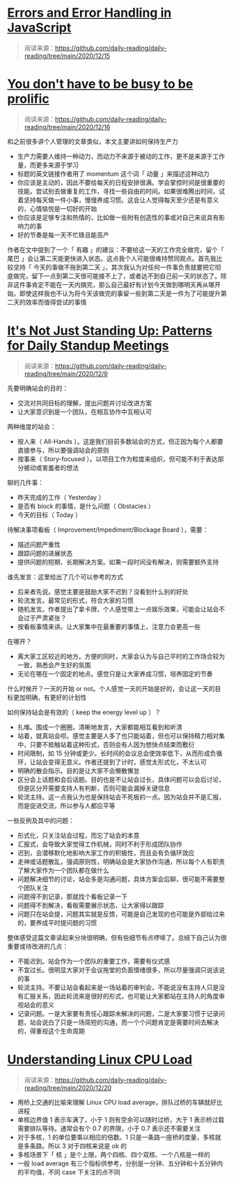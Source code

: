 # [Errors and Error Handling in JavaScript](https://blog.bitsrc.io/errors-and-error-handling-in-javascript-52d448b8183d)

> 阅读来源：https://github.com/daily-reading/daily-reading/tree/main/2020/12/15

# [You don't have to be busy to be prolific](https://thesephist.com/posts/momentum/)

> 阅读来源：https://github.com/daily-reading/daily-reading/tree/main/2020/12/16

和之前很多讲个人管理的文章类似，本文主要讲如何保持生产力

- 生产力需要人维持一种动力，而动力不来源于被动的工作，更不是来源于工作量，而更多来源于学习
- 标题的英文链接作者用了 momentum 这个词「 动量 」来描述这种动力
- 你应该是主动的，因此不要给每天的日程安排很满。学会掌控时间是很重要的技能。尝试别去做重复的工作，寻找一些自由的时间。如果很难腾出时间，试着坚持每天做一件小事，慢慢养成习惯。这会让人觉得每天至少还是有意义的，心情愉悦是一切好的开始
- 你应该是足够专注和热情的，比如做一些附有创造性的事或对自己来说具有影响力的事
- 好的节奏是每一天不忙碌且能高产

作者在文中提到了一个「 有趣 」的建议：不要给这一天的工作完全做完，留个「 尾巴 」会让第二天能更快进入状态。这点我个人可能很难持赞同观点。首先我比较坚持「 今天的事做不拖到第二天 」，其次我认为对任何一件事负责就要把它彻底做完，留下一点到第二天很可能接不上了，或者达不到自己前一天的状态了。除非这件事肯定不能在一天内搞完，那么自己最好有计划今天做到哪明天再从哪开始，即使这样我也不认为将今天该做完的事留一些到第二天是一件为了可能提升第二天的效率而值得尝试的事情

# [It's Not Just Standing Up: Patterns for Daily Standup Meetings](https://www.martinfowler.com/articles/itsNotJustStandingUp.html)

> 阅读来源：https://github.com/daily-reading/daily-reading/tree/main/2020/12/9

先要明确站会的目的：

- 交流对共同目标的理解，提出问题并讨论改进方案
- 让大家意识到是一个团队，在相互协作中互相认可

两种维度的站会：

- 按人来（ All-Hands ）。这是我们目前多数站会的方式，但正因为每个人都要直接参与，所以要强调站会的原则
- 按事来（ Story-focused ）。以项目工作为粒度来组织，但可能不利于表达部分被动或害羞者的想法

聊的几件事：

- 昨天完成的工作（ Yesterday ）
- 是否有 block 的事情，是什么问题（ Obstacles ）
- 今天的目标（ Today ）

待解决事项看板（ Improvement/Impediment/Blockage Board ），需要：

- 描述问题严重性
- 跟踪问题的进展状态
- 提供问题的短期、长期解决方案。如果一段时间没有解决，则需要额外支持

谁先发言：这里给出了几个可以参考的方式

- 后来者先说。感觉主要是鼓励大家不迟到？没看到什么别的好处
- 轮流发言。最常见的形式，符合大家的习惯
- 随机发言。作者提出了拿卡牌，个人感觉带上一点娱乐效果，可能会让站会不会过于严肃紧张？
- 按看板事情来讲。让大家集中在最重要的事情上，注意力会更高一些

在哪开？

- 离大家工区较近的地方。方便的同时，大家会认为与自己平时的工作场合较为一致，熟悉会产生好的氛围
- 无论在哪在一个固定的地点。感觉只是让大家养成习惯，培养固定的节奏

什么时候开？一天的开始 or not。个人感觉一天的开始是好的，会让这一天的目标更加明确，有更好的计划性

如何保持站会是有效的（ keep the energy level up ）？

- 扎堆。围成一个圈圈，清晰地发言，大家都能相互看到和听清
- 站着，就真站会呗。感觉主要是人多了也只能站着，但也可以保持精力相对集中，只要不抵触站着这种形式，否则会有人因为想快点结束而敷衍
- 时间限制，如 15 分钟或更少。长时间的会议总会使效率低下，从而形成负循环，让站会变得无意义。作者还提到了计时，感觉太形式化，不太认可
- 明确的散会指示。目的是让大家不会懒散懈怠
- 区分会上话题和会后话题。目的也是不让站会过长，具体问题可以会后讨论，但是区分开需要支持人有判断，否则可能会漏掉关键信息
- 轮流主持。这一点我认为也是保持站会不死板的一点。因为站会并不是汇报，而是促进交流，所以参与人都应平等

一些反例及其中的问题：

- 形式化，只关注站会过程，而忘了站会的本意
- 汇报式，会导致大家觉得工作机械，同时不利于形成团队协作
- 迟到，会潜移默化地影响大家工作的积极性，而且会有负循环效应
- 走神或话题散乱，强调原则性，明确站会是大家协作沟通，所以每个人有职责了解大家作为一个团队都在做什么
- 问题解决细节的讨论，站会多是沟通问题，具体方案会后聊，很可能不需要整个团队关注
- 问题得不到记录，那就找个看板记录一下
- 问题得不到解决，看板需要展示状态，让大家得以跟踪
- 问题只在站会提，问题其实就是反馈，可能是自己发现的也可能是外部给过来的，要养成平时提问题的习惯

整体感受这篇文章读起来分块很明确，但有些细节有点啰嗦了。总结下自己认为很重要或待改进的几点：

- 不能迟到。站会作为一个团队的重要工作，需要有仪式感
- 不宜过长。很明显大家对于会议拖堂的负面情绪很多，所以尽量强调只说该说的事
- 轮流主持。不要让站会看起来是一场站着的审判会，不能说没有主持人只是没有汇报关系，因此轮流来是很好的形式，也可能让大家都站在主持人的角度审视站会的意义
- 记录问题。一是大家要有责任心跟踪未解决的问题，二是大家要习惯于记录问题，站会说白了只是一场简短的沟通，而一个个问题肯定是需要时间去解决的，得重视这个生命周期

# [Understanding Linux CPU Load](https://scoutapm.com/blog/understanding-load-averages)

> 阅读来源：https://github.com/daily-reading/daily-reading/tree/main/2020/12/20

- 用桥上交通的比喻来理解 Linux CPU load average，排队过桥的车辆就好比进程
- 单核边界值 1 表示车满了，小于 1 则有空余可以随时过桥，大于 1 表示桥过载需要排队等待。通常会有个 0.7 的界限，小于 0.7 表示还不需要关注
- 对于多核，1 的单位要乘以相应的倍数。1 只是一条路一座桥的度量，多核就是多条路。所以 3 对于四核来说是 ok 的
- 多核场景下「 核 」是个上限，两个四核、四个双核、一个八核是一样的
- 一般 load average 有三个指标供参考，分别是一分钟、五分钟和十五分钟内的平均值，不同 case 下关注的点不同
